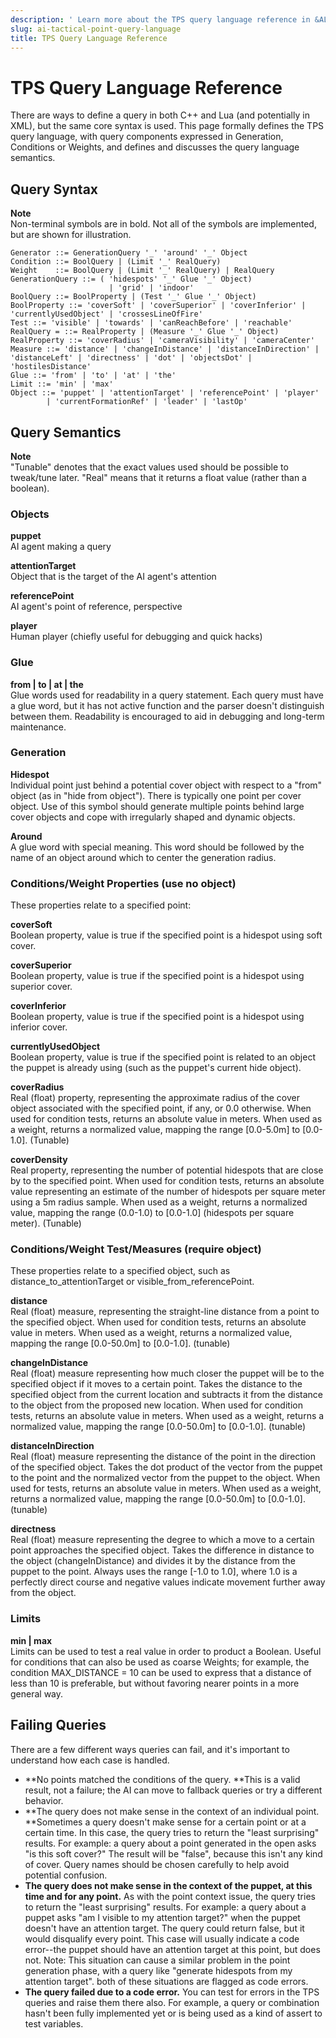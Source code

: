 ```yaml
---
description: ' Learn more about the TPS query language reference in &ALYlong;. '
slug: ai-tactical-point-query-language
title: TPS Query Language Reference
---
```

# TPS Query Language Reference<a name="ai-tactical-point-query-language"></a>

There are ways to define a query in both C\+\+ and Lua \(and potentially in XML\), but the same core syntax is used\. This page formally defines the TPS query language, with query components expressed in Generation, Conditions or Weights, and defines and discusses the query language semantics\. 

## Query Syntax<a name="ai-tactical-point-query-syntax"></a>

**Note**  
Non\-terminal symbols are in bold\. Not all of the symbols are implemented, but are shown for illustration\.

```
Generator ::= GenerationQuery '_' 'around' '_' Object
Condition ::= BoolQuery | (Limit '_' RealQuery)
Weight    ::= BoolQuery | (Limit '_' RealQuery) | RealQuery
GenerationQuery ::= ( 'hidespots' '_' Glue '_' Object)
                      | 'grid' | 'indoor'
BoolQuery ::= BoolProperty | (Test '_' Glue '_' Object)
BoolProperty ::= 'coverSoft' | 'coverSuperior' | 'coverInferior' | 'currentlyUsedObject' | 'crossesLineOfFire'
Test ::= 'visible' | 'towards' | 'canReachBefore' | 'reachable'
RealQuery = ::= RealProperty | (Measure '_' Glue '_' Object)
RealProperty ::= 'coverRadius' | 'cameraVisibility' | 'cameraCenter'
Measure ::= 'distance' | 'changeInDistance' | 'distanceInDirection' | 'distanceLeft' | 'directness' | 'dot' | 'objectsDot' | 'hostilesDistance'
Glue ::= 'from' | 'to' | 'at' | 'the'
Limit ::= 'min' | 'max'
Object ::= 'puppet' | 'attentionTarget' | 'referencePoint' | 'player'
        | 'currentFormationRef' | 'leader' | 'lastOp'
```

## Query Semantics<a name="ai-tactical-point-query-semantics"></a>

**Note**  
"Tunable" denotes that the exact values used should be possible to tweak/tune later\.
"Real" means that it returns a float value \(rather than a boolean\)\.

### Objects<a name="ai-tactical-point-query-objects"></a>

**puppet**  
AI agent making a query

**attentionTarget**  
Object that is the target of the AI agent's attention 

**referencePoint**  
AI agent's point of reference, perspective

**player**  
Human player \(chiefly useful for debugging and quick hacks\)

### Glue<a name="ai-tactical-point-query-glue"></a>

**from \| to \| at \| the**  
Glue words used for readability in a query statement\. Each query must have a glue word, but it has not active function and the parser doesn't distinguish between them\. Readability is encouraged to aid in debugging and long\-term maintenance\. 

### Generation<a name="ai-tactical-point-query-generation"></a>

**Hidespot**  
Individual point just behind a potential cover object with respect to a "from" object \(as in "hide from object"\)\. There is typically one point per cover object\. Use of this symbol should generate multiple points behind large cover objects and cope with irregularly shaped and dynamic objects\.

**Around**  
A glue word with special meaning\. This word should be followed by the name of an object around which to center the generation radius\.

### Conditions/Weight Properties \(use no object\)<a name="ai-tactical-point-query-conditions1"></a>

These properties relate to a specified point:

**coverSoft**  
Boolean property, value is true if the specified point is a hidespot using soft cover\.

**coverSuperior**  
Boolean property, value is true if the specified point is a hidespot using superior cover\.

**coverInferior**  
Boolean property, value is true if the specified point is a hidespot using inferior cover\.

**currentlyUsedObject**  
Boolean property, value is true if the specified point is related to an object the puppet is already using \(such as the puppet's current hide object\)\.

**coverRadius**  
Real \(float\) property, representing the approximate radius of the cover object associated with the specified point, if any, or 0\.0 otherwise\. When used for condition tests, returns an absolute value in meters\. When used as a weight, returns a normalized value, mapping the range \[0\.0\-5\.0m\] to \[0\.0\-1\.0\]\. \(Tunable\)

**coverDensity**  
Real property, representing the number of potential hidespots that are close by to the specified point\. When used for condition tests, returns an absolute value representing an estimate of the number of hidespots per square meter using a 5m radius sample\. When used as a weight, returns a normalized value, mapping the range \(0\.0\-1\.0\) to \[0\.0\-1\.0\] \(hidespots per square meter\)\. \(Tunable\)

### Conditions/Weight Test/Measures \(require object\)<a name="ai-tactical-point-query-conditions2"></a>

These properties relate to a specified object, such as distance\_to\_attentionTarget or visible\_from\_referencePoint\.

**distance**  
Real \(float\) measure, representing the straight\-line distance from a point to the specified object\. When used for condition tests, returns an absolute value in meters\. When used as a weight, returns a normalized value, mapping the range \[0\.0\-50\.0m\] to \[0\.0\-1\.0\]\. \(tunable\)

**changeInDistance**  
Real \(float\) measure representing how much closer the puppet will be to the specified object if it moves to a certain point\. Takes the distance to the specified object from the current location and subtracts it from the distance to the object from the proposed new location\. When used for condition tests, returns an absolute value in meters\. When used as a weight, returns a normalized value, mapping the range \[0\.0\-50\.0m\] to \[0\.0\-1\.0\]\. \(tunable\)

**distanceInDirection**  
Real \(float\) measure representing the distance of the point in the direction of the specified object\. Takes the dot product of the vector from the puppet to the point and the normalized vector from the puppet to the object\. When used for tests, returns an absolute value in meters\. When used as a weight, returns a normalized value, mapping the range \[0\.0\-50\.0m\] to \[0\.0\-1\.0\]\. \(tunable\)

**directness**  
Real \(float\) measure representing the degree to which a move to a certain point approaches the specified object\. Takes the difference in distance to the object \(changeInDistance\) and divides it by the distance from the puppet to the point\. Always uses the range \[\-1\.0 to 1\.0\], where 1\.0 is a perfectly direct course and negative values indicate movement further away from the object\.

### Limits<a name="ai-tactical-point-query-limits"></a>

**min \| max**  
Limits can be used to test a real value in order to product a Boolean\. Useful for conditions that can also be used as coarse Weights; for example, the condition MAX\_DISTANCE = 10 can be used to express that a distance of less than 10 is preferable, but without favoring nearer points in a more general way\.

## Failing Queries<a name="ai-tactical-point-query-failing"></a>

There are a few different ways queries can fail, and it's important to understand how each case is handled\.
+ **No points matched the conditions of the query\. **This is a valid result, not a failure; the AI can move to fallback queries or try a different behavior\.
+ **The query does not make sense in the context of an individual point\. **Sometimes a query doesn't make sense for a certain point or at a certain time\. In this case, the query tries to return the "least surprising" results\. For example: a query about a point generated in the open asks "is this soft cover?" The result will be "false", because this isn't any kind of cover\. Query names should be chosen carefully to help avoid potential confusion\.
+ **The query does not make sense in the context of the puppet, at this time and for any point\.** As with the point context issue, the query tries to return the "least surprising" results\. For example: a query about a puppet asks "am I visible to my attention target?" when the puppet doesn't have an attention target\. The query could return false, but it would disqualify every point\. This case will usually indicate a code error\-\-the puppet should have an attention target at this point, but does not\. Note: This situation can cause a similar problem in the point generation phase, with a query like "generate hidespots from my attention target"\. both of these situations are flagged as code errors\. 
+ **The query failed due to a code error\.** You can test for errors in the TPS queries and raise them there also\. For example, a query or combination hasn't been fully implemented yet or is being used as a kind of assert to test variables\.